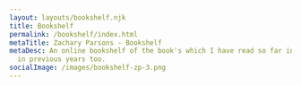 ```yaml
---
layout: layouts/bookshelf.njk
title: Bookshelf
permalink: /bookshelf/index.html
metaTitle: Zachary Parsons - Bookshelf
metaDesc: An online bookshelf of the book's which I have read so far in 2020 and
  in previous years too.
socialImage: /images/bookshelf-zp-3.png
---
```

 
